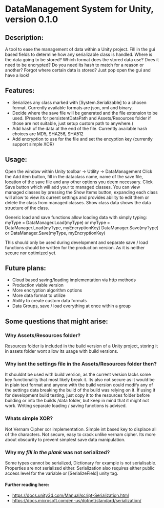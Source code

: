 # DataManagement System for Unity, version 0.1.0

## Description:
A tool to ease the management of data within a Unity project.
Fill in the gui based fields to determine how any serializable class is handled. Where is the data going to be stored? Which format does the stored data use? Does it need to be encrypted? Do you need its hash to match for a reason or another?
Forgot where certain data is stored? Just pop open the gui and have a look!

## Features:
* Serializes any class marked with [System.Serializable] to a chosen format. Currently available formats are json, xml and binary.
* Decide where the save file will be generated and the file extension to be used. (Presets for persistentDataPath and Assets/Resources folder if those are not suitable, just setup custom path to anywhere.)
* Add hash of the data at the end of the file. Currently available hash choices are MD5, SHA256, SHA512
* Add encryption to use for the file and set the encyption key (currently support simple XOR)

## Usage:
Open the window within Unity toolbar -> Utility -> DataManagement
Click the Add item button, fill in the dataclass name, name of the save file, location of the save file and any other options you deem necessary. Click Save button which will add your to managed classes. You can view managed classes by pressing the Show Items button, expanding each class will allow to view its current settings and provides ability to edit them or delete the class from managed classes. Show  class data shows the data structure of the class.

Generic load and save functions allow loading data with simply typing:
myType = DataManager.Load(myType) or myType = DataManager.Load(myType, myEncryptionKey)
DataManager.Save(myType) or DataManager.Save(myType, myEncryptionKey)

This should only be used during development and separate save / load functions should be written for the production version. As it is neither secure nor optimized yet.

## Future plans:
* Cloud based saving/loading implementation via http methods
* Production viable version
* More encryption algorithm options
* More data format to utilize
* Ability to create custom data formats
* Data Groups, save / load everything at once within a group

## Some questions that might arise:
### Why Assets/Resources folder?
Resources folder is included in the build version of a Unity project, storing it in assets folder wont allow its usage with build versions. 

### Why isnt the settings file in the Assets/Resources folder then?
It shouldnt be used with build version, as the current version lacks some key functionality that most likely break it. Its also not secure as it would be in plain text format and anyone with the build version could modify any of the settings data breaking the build of the build was relying on it. If using it for development build testing, just copy it to the resources folder before building or into the builds /data folder, but keep in mind that it might not work. Writing separate loading / saving functions is advised.

### Whats simple XOR?
Not Vernam Cipher xor implementation. Simple int based key to displace all of the characters. Not secure, easy to crack unlike vernam cipher. Its more about obscurity to prevent simplest save data manipulation.

### Why my _fill in the plank_ was not serialized?
Some types cannot be serialized, Dictionary for example is not serialisable. Properties are not serialized either. Serialization also requires either public access level for the variable or [SerializeField] unity tag. 
#### Further reading here: 
* https://docs.unity3d.com/Manual/script-Serialization.html
* https://docs.microsoft.com/en-us/dotnet/standard/serialization/
